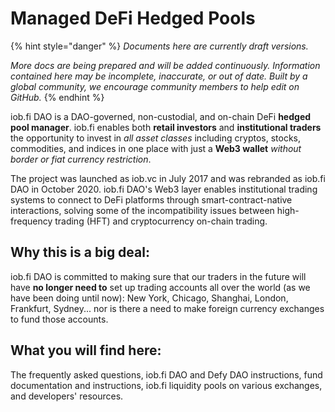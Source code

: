 # Managed DeFi Hedged Pools

{% hint style="danger" %}
_Documents here are currently draft versions._ 

_More docs are being prepared and will be added continuously. Information contained here may be incomplete, inaccurate, or out of date. Built by a global community, we encourage community members to help edit on GitHub._
{% endhint %}

iob.fi DAO is a DAO-governed, non-custodial, and on-chain DeFi **hedged pool manager**. iob.fi enables both **retail investors** and **institutional traders** the opportunity to invest in _all asset classes_ including cryptos, stocks, commodities, and indices in one place with just a **Web3 wallet** _without border or fiat currency restriction_. 

The project was launched as iob.vc in July 2017 and was rebranded as iob.fi DAO in October 2020. iob.fi DAO's Web3 layer enables institutional trading systems to connect to DeFi platforms through smart-contract-native interactions, solving some of the incompatibility issues between high-frequency trading \(HFT\) and cryptocurrency on-chain trading.

## Why this is a big deal:

iob.fi DAO is committed to making sure that our traders in the future will have **no longer need to** set up trading accounts all over the world \(as we have been doing until now\): New York, Chicago, Shanghai, London, Frankfurt, Sydney... nor is there a need to make foreign currency exchanges to fund those accounts. 

## What you will find here:

The frequently asked questions, iob.fi DAO and Defy DAO instructions, fund documentation and instructions, iob.fi liquidity pools on various exchanges, and developers' resources. 



